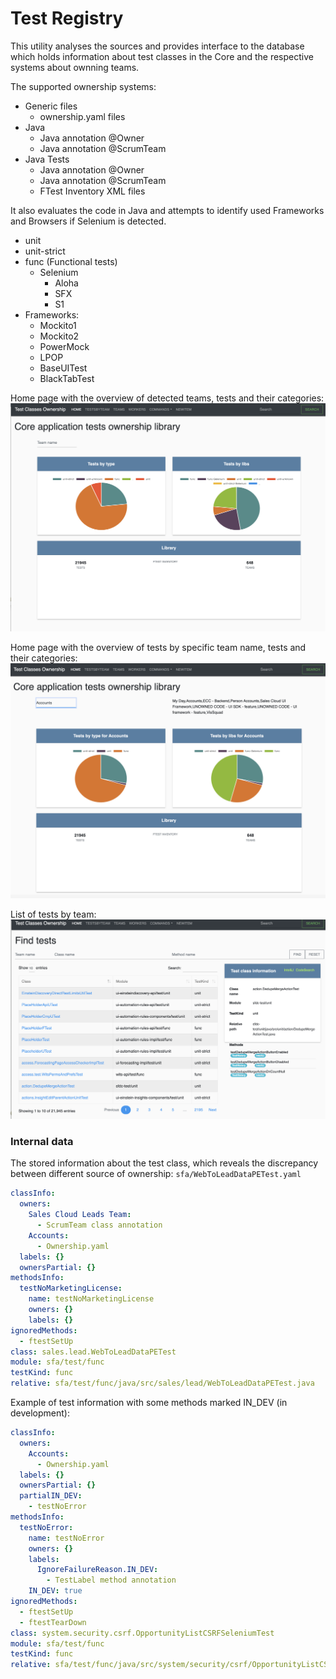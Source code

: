 # Test Registry

This utility analyses the sources and provides interface to the database which holds information about test classes in the Core and the respective systems about ownning teams.

The supported ownership systems:
* Generic files
  * ownership.yaml files
* Java
  * Java annotation @Owner
  * Java annotation @ScrumTeam
* Java Tests
  * Java annotation @Owner
  * Java annotation @ScrumTeam
  * FTest Inventory XML files

It also evaluates the code in Java and attempts to identify used Frameworks and Browsers if Selenium is detected.
* unit
* unit-strict
* func (Functional tests)
  * Selenium
    * Aloha
    * SFX
    * S1
* Frameworks:
  * Mockito1
  * Mockito2
  * PowerMock
  * LPOP
  * BaseUITest
  * BlackTabTest

Home page with the overview of detected teams, tests and their categories:
![alt text](images/home.png)

Home page with the overview of tests by specific team name, tests and their categories:
![alt text](images/home_tests_by_team.png)

List of tests by team:
![alt text](images/tests_by_team.png)

### Internal data

The stored information about the test class, which reveals the discrepancy between different source of ownership:
`sfa/WebToLeadDataPETest.yaml`
```yaml
classInfo:
  owners:
    Sales Cloud Leads Team:
      - ScrumTeam class annotation
    Accounts:
      - Ownership.yaml
  labels: {}
  ownersPartial: {}
methodsInfo:
  testNoMarketingLicense:
    name: testNoMarketingLicense
    owners: {}
    labels: {}
ignoredMethods:
  - ftestSetUp
class: sales.lead.WebToLeadDataPETest
module: sfa/test/func
testKind: func
relative: sfa/test/func/java/src/sales/lead/WebToLeadDataPETest.java
```
Example of test information with some methods marked IN_DEV (in development):

```yaml
classInfo:
  owners:
    Accounts:
      - Ownership.yaml
  labels: {}
  ownersPartial: {}
  partialIN_DEV:
    - testNoError
methodsInfo:
  testNoError:
    name: testNoError
    owners: {}
    labels:
      IgnoreFailureReason.IN_DEV:
        - TestLabel method annotation
    IN_DEV: true
ignoredMethods:
  - ftestSetUp
  - ftestTearDown
class: system.security.csrf.OpportunityListCSRFSeleniumTest
module: sfa/test/func
testKind: func
relative: sfa/test/func/java/src/system/security/csrf/OpportunityListCSRFSeleniumTest.java
```
